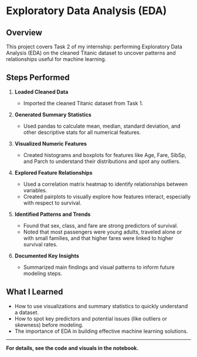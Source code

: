 # Exploratory Data Analysis (EDA)

## Overview
This project covers Task 2 of my internship: performing Exploratory Data Analysis (EDA) on the cleaned Titanic dataset to uncover patterns and relationships useful for machine learning.

## Steps Performed

1. **Loaded Cleaned Data**
   - Imported the cleaned Titanic dataset from Task 1.

2. **Generated Summary Statistics**
   - Used pandas to calculate mean, median, standard deviation, and other descriptive stats for all numerical features.

3. **Visualized Numeric Features**
   - Created histograms and boxplots for features like Age, Fare, SibSp, and Parch to understand their distributions and spot any outliers.

4. **Explored Feature Relationships**
   - Used a correlation matrix heatmap to identify relationships between variables.
   - Created pairplots to visually explore how features interact, especially with respect to survival.

5. **Identified Patterns and Trends**
   - Found that sex, class, and fare are strong predictors of survival.
   - Noted that most passengers were young adults, traveled alone or with small families, and that higher fares were linked to higher survival rates.

6. **Documented Key Insights**
   - Summarized main findings and visual patterns to inform future modeling steps.

## What I Learned
- How to use visualizations and summary statistics to quickly understand a dataset.
- How to spot key predictors and potential issues (like outliers or skewness) before modeling.
- The importance of EDA in building effective machine learning solutions.

---

**For details, see the code and visuals in the notebook.**
